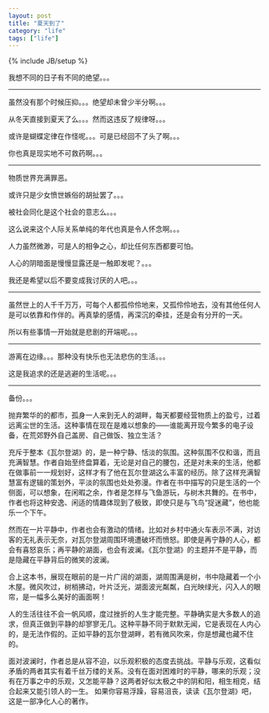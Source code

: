 ```yaml
---
layout: post
title: "夏天到了"
category: "life"
tags: ["life"]
---
```

{% include JB/setup %}

我想不同的日子有不同的绝望。。。

--------------------------------------------------------------------------------------------------

虽然没有那个时候压抑。。。绝望却未曾少半分啊。。。

从冬天直接到夏天了么。。。然而这违反了规律呀。。。

或许是蝴蝶定律在作怪呢。。。可是已经回不了头了啊。。。

你也真是现实地不可救药啊。。。

--------------------------------------------------------------------------------------------------

物质世界充满罪恶。

或许只是少女愤世嫉俗的胡扯罢了。。。

被社会同化是这个社会的意志么。。。

这么说来这个人际关系单纯的年代也真是令人怀念啊。。。

人力虽然微渺，可是人的相争之心，却比任何东西都要可怕。

人心的阴暗面是慢慢显露还是一触即发呢？。。。

我还是希望以后不要变成我讨厌的人吧。。。

--------------------------------------------------------------------------------------------------

虽然世上的人千千万万，可每个人都孤伶伶地来，又孤伶伶地去，没有其他任何人是可以依靠和作伴的。再真挚的感情，再深沉的牵挂，还是会有分开的一天。

所以有些事情一开始就是悲剧的开端呢。。。

--------------------------------------------------------------------------------------------------

游离在边缘。。。那种没有快乐也无法悲伤的生活。。。

这是我追求的还是逃避的生活呢。。。

--------------------------------------------------------------------------------------------------

备份。。。

抛弃繁华的的都市，孤身一人来到无人的湖畔，每天都要经营物质上的盈亏，过着远离尘世的生活。这种事情在现在是难以想象的——谁能离开现今繁多的电子设备，在荒郊野外自己盖房、自己做饭、独立生活？

充斥于整本《瓦尔登湖》的，是一种宁静、恬淡的氛围。这种氛围不仅和谐，而且充满智慧。作者自始至终盘算着，无论是对自己的腰包，还是对未来的生活，他都在做事前一一规划好，这样才有了他在瓦尔登湖这么丰富的经历。除了这样充满智慧富有逻辑的策划外，平淡的氛围也处处弥漫。作者在书中描写的只是生活的一个侧面，可以想象，在闲暇之余，作者是怎样与飞鱼游玩，与树木共舞的。在书中，作者也将这种安逸、闲适的情趣体现到了极致，即使只是与飞鸟“捉迷藏”，他也能乐一个下午。

然而在一片平静中，作者也会有激动的情绪。比如对乡村中通火车表示不满，对访客的无礼表示无奈，对瓦尔登湖周围环境遭破坏而愤怒。即使是再宁静的人心，都会有喜怒哀乐；再平静的湖面，也会有波澜。《瓦尔登湖》的主题并不是平静，而是隐藏在平静背后的微笑的波澜。

合上这本书，展现在眼前的是一片广阔的湖面，湖周围满是树，书中隐藏着一个小木屋。微风吹过，树梢拂动，叶片泛光，湖面波光粼粼，白光映绿光，闪入人的眼帘，是一幅多么美好的画面啊！

人的生活往往不会一帆风顺，度过挫折的人生才能完整。平静确实是大多数人的追求，但真正做到平静的却寥寥无几。这种平静不同于默默无闻，它是表现在人内心的，是无法作假的。正如平静的瓦尔登湖畔，若有微风吹来，你是想藏也藏不住的。

面对波澜时，作者总是从容不迫，以乐观积极的态度去挑战。平静与乐观，这看似矛盾的两者其实有着千丝万缕的关系。没有在面对困难时的平静，哪来的乐观；没有在万事之中的乐观，又怎能平静？这两者好似太极之中的阴和阳，相生相克，结合起来又能引领人的一生。
如果你容易浮躁，容易沮丧，读读《瓦尔登湖》吧，这是一部净化人心的著作。
